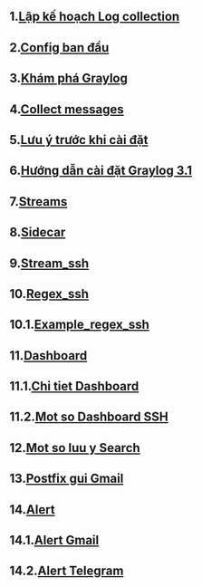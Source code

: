## 1.[Lập kế hoạch Log collection](https://github.com/PhamKhahn/Tong-hop-Note/blob/master/Log/5.%20%20Graylog/L%C3%BD%20thuy%E1%BA%BFt/doc/1.%20L%E1%BA%ADp%20k%E1%BA%BF%20ho%E1%BA%A1ch%20log%20collection.md)
## 2.[Config ban đầu](https://github.com/PhamKhahn/Tong-hop-Note/blob/master/Log/5.%20%20Graylog/L%C3%BD%20thuy%E1%BA%BFt/doc/2.%20Config%20ban%20%C4%91%E1%BA%A7u.md)
## 3.[Khám phá Graylog](https://github.com/PhamKhahn/Tong-hop-Note/blob/master/Log/5.%20%20Graylog/L%C3%BD%20thuy%E1%BA%BFt/doc/3.%20Kh%C3%A1m%20ph%C3%A1%20Graylog.md)
## 4.[Collect messages](https://github.com/PhamKhahn/Tong-hop-Note/blob/master/Log/5.%20%20Graylog/L%C3%BD%20thuy%E1%BA%BFt/doc/4.%20Collect%20messages.md)
## 5.[Lưu ý trước khi cài đặt](https://github.com/PhamKhahn/Tong-hop-Note/blob/master/Log/5.%20%20Graylog/L%C3%BD%20thuy%E1%BA%BFt/doc/5.Ch%C3%BA%20%C3%BD%20khi%20c%C3%A0i%20%C4%91%E1%BA%B7t.md)
## 6.[Hướng dẫn cài đặt Graylog 3.1](https://github.com/PhamKhahn/Tong-hop-Note/blob/master/Log/5.%20%20Graylog/L%C3%BD%20thuy%E1%BA%BFt/doc/6.C%C3%A0i%20%C4%91%E1%BA%B7t%20Graylog%20tr%C3%AAn%20CentOs7.md)
## 7.[Streams](https://github.com/PhamKhahn/Tong-hop-Note/blob/master/Log/5.%20%20Graylog/L%C3%BD%20thuy%E1%BA%BFt/doc/7.%20Streams.md)
## 8.[Sidecar](https://github.com/PhamKhahn/Tong-hop-Note/blob/master/Log/5.%20%20Graylog/L%C3%BD%20thuy%E1%BA%BFt/doc/8.Sidecar.md)
## 9.[Stream_ssh](https://github.com/PhamKhahn/Tong-hop-Note/blob/master/Log/5.%20%20Graylog/L%C3%BD%20thuy%E1%BA%BFt/doc/9.Stream_ssh.md)
## 10.[Regex_ssh](https://github.com/PhamKhahn/Tong-hop-Note/blob/master/Log/5.%20%20Graylog/L%C3%BD%20thuy%E1%BA%BFt/doc/10.0.Regex_SSH.md)
## 10.1.[Example_regex_ssh](https://github.com/PhamKhahn/Tong-hop-Note/blob/master/Log/5.%20%20Graylog/L%C3%BD%20thuy%E1%BA%BFt/doc/10.1.Example_Regex_SSH.md)
## 11.[Dashboard](https://github.com/PhamKhahn/Tong-hop-Note/blob/master/Log/5.%20%20Graylog/L%C3%BD%20thuy%E1%BA%BFt/doc/11.0.Dashboard.md)
## 11.1.[Chi tiet Dashboard](https://github.com/PhamKhahn/Tong-hop-Note/blob/master/Log/5.%20%20Graylog/L%C3%BD%20thuy%E1%BA%BFt/doc/11.1%20Dashboard_chi_tiet.md)
## 11.2.[Mot so Dashboard SSH](https://github.com/PhamKhahn/Tong-hop-Note/blob/master/Log/5.%20%20Graylog/L%C3%BD%20thuy%E1%BA%BFt/doc/11.2.1_so_Dashboard_ssh.md)
## 12.[Mot so luu y Search](https://github.com/PhamKhahn/Tong-hop-Note/blob/master/Log/5.%20%20Graylog/L%C3%BD%20thuy%E1%BA%BFt/doc/12.mot_so_luu_y_Search.md)
## 13.[Postfix gui Gmail](https://github.com/PhamKhahn/Tong-hop-Note/blob/master/Log/5.%20%20Graylog/L%C3%BD%20thuy%E1%BA%BFt/doc/13.Install_Config_Postfix_to_sendmail.md)
## 14.[Alert](https://github.com/PhamKhahn/Tong-hop-Note/blob/master/Log/5.%20%20Graylog/L%C3%BD%20thuy%E1%BA%BFt/doc/14.%20Alert.md)
## 14.1.[Alert Gmail](https://github.com/PhamKhahn/Tong-hop-Note/blob/master/Log/5.%20%20Graylog/L%C3%BD%20thuy%E1%BA%BFt/doc/14.1.Alert_Email.md)
## 14.2.[Alert Telegram](https://github.com/PhamKhahn/Tong-hop-Note/blob/master/Log/5.%20%20Graylog/L%C3%BD%20thuy%E1%BA%BFt/doc/14.2.Alert_TELEGRAM.md)
